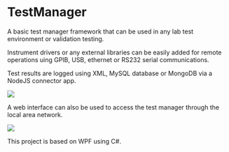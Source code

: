 # TestManager

A basic test manager framework that can be used in any lab test environment or validation testing.

Instrument drivers or any external libraries can be easily added for remote operations uing GPIB, USB, ethernet or RS232 serial communications.

Test results are logged using XML, MySQL database or MongoDB via a NodeJS connector app.

![](https://github.com/EdoLabWorks/xedo-imgs/blob/master/TestManager.png)

A web interface can also be used to access the test manager through the local area network. 

![](https://github.com/EdoLabWorks/xedo-imgs/blob/master/TestSystemOverview.png)

This project is based on WPF using C#.
